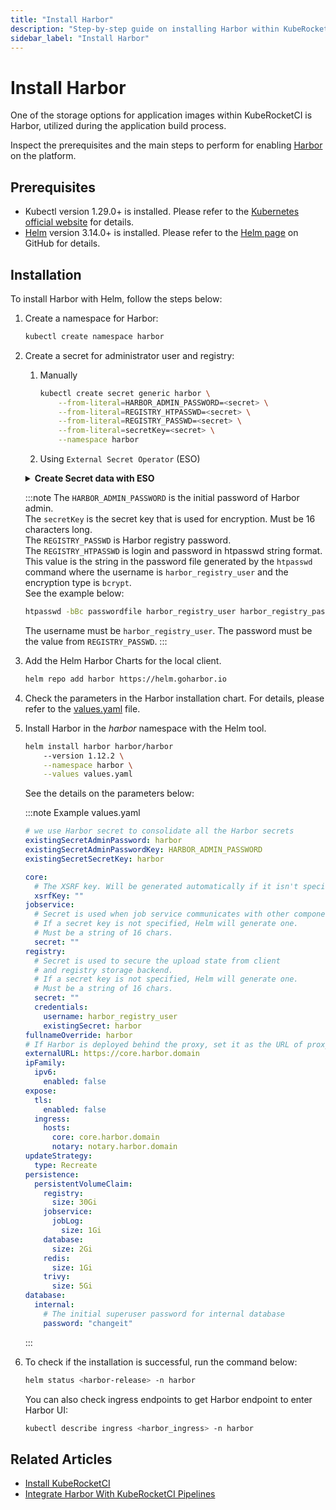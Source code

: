 ```yaml
---
title: "Install Harbor"
description: "Step-by-step guide on installing Harbor within KubeRocketCI for secure and efficient application image storage during the build process."
sidebar_label: "Install Harbor"
---
```

<!-- markdownlint-disable MD025 -->

# Install Harbor

<head>
  <link rel="canonical" href="https://docs.kuberocketci.io/docs/operator-guide/artifacts-management/harbor-installation/" />
</head>

One of the storage options for application images within KubeRocketCI is Harbor, utilized during the application build process.

Inspect the prerequisites and the main steps to perform for enabling [Harbor](https://goharbor.io/docs/2.8.0/) on the platform.

## Prerequisites

* Kubectl version 1.29.0+ is installed. Please refer to the [Kubernetes official website](https://kubernetes.io/releases/download/) for details.
* [Helm](https://helm.sh) version 3.14.0+ is installed. Please refer to the [Helm page](https://github.com/helm/helm/releases) on GitHub for details.

## Installation

To install Harbor with Helm, follow the steps below:

1. Create a namespace for Harbor:

    ```bash
    kubectl create namespace harbor
    ```

2. Create a secret for administrator user and registry:

    1. Manually

        ```bash
        kubectl create secret generic harbor \
            --from-literal=HARBOR_ADMIN_PASSWORD=<secret> \
            --from-literal=REGISTRY_HTPASSWD=<secret> \
            --from-literal=REGISTRY_PASSWD=<secret> \
            --from-literal=secretKey=<secret> \
            --namespace harbor
        ```

    2. Using `External Secret Operator` (ESO)

      <details>
      <summary><b>Create Secret data with ESO</b></summary>
        ```yaml
        apiVersion: external-secrets.io/v1beta1
        kind: ExternalSecret
        metadata:
          name: harbor
          namespace: harbor
        spec:
          refreshInterval: 1h
          secretStoreRef:
            kind: SecretStore
            name: aws-parameterstore
        data:
        - secretKey: HARBOR_ADMIN_PASSWORD
          remoteRef:
            conversionStrategy: Default
            decodingStrategy: None
            key: /control-plane/deploy-secrets
            property: harbor.HARBOR_ADMIN_PASSWORD
        - secretKey: secretKey
          remoteRef:
            conversionStrategy: Default
            decodingStrategy: None
            key: /control-plane/deploy-secrets
            property: harbor.secretKey
        - secretKey: REGISTRY_HTPASSWD
          remoteRef:
            conversionStrategy: Default
            decodingStrategy: None
            key: /control-plane/deploy-secrets
            property: harbor.REGISTRY_HTPASSWD
        - secretKey: REGISTRY_PASSWD
          remoteRef:
            conversionStrategy: Default
            decodingStrategy: None
            key: /control-plane/deploy-secrets
            property: harbor.REGISTRY_PASSWD
        ```
      </details>

    :::note
      The `HARBOR_ADMIN_PASSWORD` is the initial password of Harbor admin.<br />
      The `secretKey` is the secret key that is used for encryption. Must be 16 characters long.<br />
      The `REGISTRY_PASSWD` is Harbor registry password.<br />
      The `REGISTRY_HTPASSWD` is login and password in htpasswd string format. This value is the string in the password
      file generated by the `htpasswd` command where the username is `harbor_registry_user` and the encryption type
      is `bcrypt`.<br />
      See the example below:

      ```bash
      htpasswd -bBc passwordfile harbor_registry_user harbor_registry_password
      ```

      The username must be `harbor_registry_user`.
      The password must be the value from `REGISTRY_PASSWD`.
    :::

3. Add the Helm Harbor Charts for the local client.

    ```bash
    helm repo add harbor https://helm.goharbor.io
    ```

4. Check the parameters in the Harbor installation chart. For details, please refer to
the [values.yaml](https://github.com/goharbor/harbor-helm/blob/master/values.yaml) file.

5. Install Harbor in the _harbor_ namespace with the Helm tool.

    ```bash
    helm install harbor harbor/harbor
        --version 1.12.2 \
        --namespace harbor \
        --values values.yaml
    ```

    See the details on the parameters below:

    :::note Example values.yaml

      ```yaml
      # we use Harbor secret to consolidate all the Harbor secrets
      existingSecretAdminPassword: harbor
      existingSecretAdminPasswordKey: HARBOR_ADMIN_PASSWORD
      existingSecretSecretKey: harbor

      core:
        # The XSRF key. Will be generated automatically if it isn't specified
        xsrfKey: ""
      jobservice:
        # Secret is used when job service communicates with other components.
        # If a secret key is not specified, Helm will generate one.
        # Must be a string of 16 chars.
        secret: ""
      registry:
        # Secret is used to secure the upload state from client
        # and registry storage backend.
        # If a secret key is not specified, Helm will generate one.
        # Must be a string of 16 chars.
        secret: ""
        credentials:
          username: harbor_registry_user
          existingSecret: harbor
      fullnameOverride: harbor
      # If Harbor is deployed behind the proxy, set it as the URL of proxy
      externalURL: https://core.harbor.domain
      ipFamily:
        ipv6:
          enabled: false
      expose:
        tls:
          enabled: false
        ingress:
          hosts:
            core: core.harbor.domain
            notary: notary.harbor.domain
      updateStrategy:
        type: Recreate
      persistence:
        persistentVolumeClaim:
          registry:
            size: 30Gi
          jobservice:
            jobLog:
              size: 1Gi
          database:
            size: 2Gi
          redis:
            size: 1Gi
          trivy:
            size: 5Gi
      database:
        internal:
          # The initial superuser password for internal database
          password: "changeit"
      ```

      :::

6. To check if the installation is successful, run the command below:

    ```bash
    helm status <harbor-release> -n harbor
    ```

    You can also check ingress endpoints to get Harbor endpoint to enter Harbor UI:

    ```bash
    kubectl describe ingress <harbor_ingress> -n harbor
    ```

## Related Articles

* [Install KubeRocketCI](../install-kuberocketci.md)
* [Integrate Harbor With KubeRocketCI Pipelines](../artifacts-management/harbor-integration.md)

